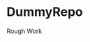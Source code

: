 # DummyRepo
Rough Work 



























































































































































